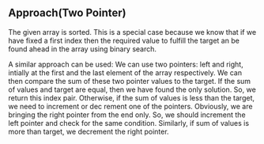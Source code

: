 ## Approach(Two Pointer)

The given array is sorted. This is a special case because we know that if we have fixed a first index then the required value to fulfill the target an be found ahead in the array using binary search. 

A similar approach can be used: We can use two pointers: left and right, intially at the first and the last element of the array respectively. We can then compare the sum of these two pointer values to the target. If the sum of values and target are equal, then we have found the only solution. So, we return this index pair. Otherwise, if the sum of values is less than the target, we need to increment or dec rement one of the pointers. Obviously, we are bringing the right pointer from the end only. So, we should increment the left pointer and check for the same condition. Similarly, if sum of values is more than target, we decrement the right pointer.